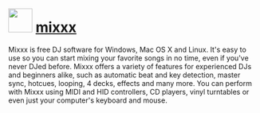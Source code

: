 ﻿# <img src="https://cdn.rawgit.com/chocolatey/chocolatey-coreteampackages/edba4a5849ff756e767cba86641bea97ff5721fe/icons/mixxx.svg" width="48" height="48"/> [mixxx](https://chocolatey.org/packages/mixxx)


Mixxx is free DJ software for Windows, Mac OS X and Linux. It's easy to use so you can start mixing your favorite songs in no time, even if you've never DJed before. Mixxx offers a variety of features for experienced DJs and beginners alike, such as automatic beat and key detection, master sync, hotcues, looping, 4 decks, effects and many more. You can perform with Mixxx using MIDI and HID controllers, CD players, vinyl turntables or even just your computer's keyboard and mouse.

